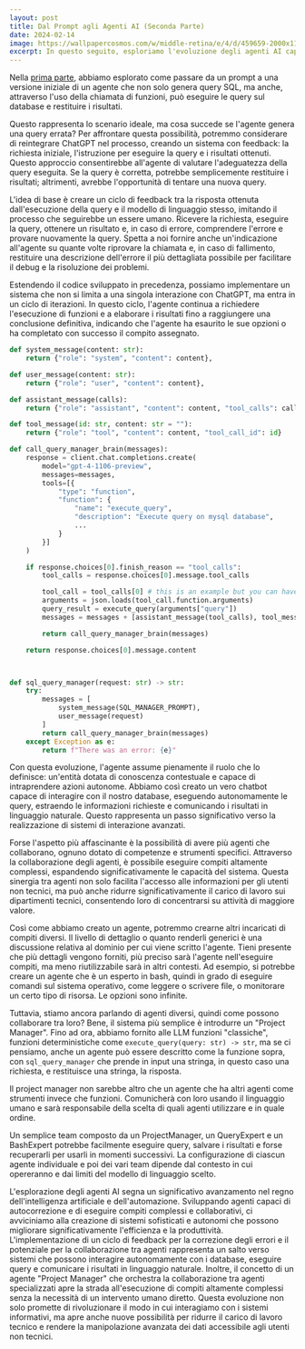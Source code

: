 ```yaml
---
layout: post
title: Dal Prompt agli Agenti AI (Seconda Parte)
date: 2024-02-14
image: https://wallpapercosmos.com/w/middle-retina/e/4/d/459659-2000x1125-desktop-hd-agent-smith-the-matrix-wallpaper.jpg
excerpt: In questo seguito, esploriamo l'evoluzione degli agenti AI capaci di autocorrezione e compiti collaborativi, segnando un passo avanti verso sistemi sofisticati e autonomi.
---
```

Nella [prima parte](https://edelprino.com/dal-prompt-agli-agenti-prima-parte), abbiamo esplorato come passare da un prompt a una versione iniziale di un agente che non solo genera query SQL, ma anche, attraverso l'uso della chiamata di funzioni, può eseguire le query sul database e restituire i risultati.

Questo rappresenta lo scenario ideale, ma cosa succede se l'agente genera una query errata? Per affrontare questa possibilità, potremmo considerare di reintegrare ChatGPT nel processo, creando un sistema con feedback: la richiesta iniziale, l'istruzione per eseguire la query e i risultati ottenuti. Questo approccio consentirebbe all'agente di valutare l'adeguatezza della query eseguita. Se la query è corretta, potrebbe semplicemente restituire i risultati; altrimenti, avrebbe l'opportunità di tentare una nuova query.

L'idea di base è creare un ciclo di feedback tra la risposta ottenuta dall'esecuzione della query e il modello di linguaggio stesso, imitando il processo che seguirebbe un essere umano. Ricevere la richiesta, eseguire la query, ottenere un risultato e, in caso di errore, comprendere l'errore e provare nuovamente la query. Spetta a noi fornire anche un'indicazione all'agente su quante volte riprovare la chiamata e, in caso di fallimento, restituire una descrizione dell'errore il più dettagliata possibile per facilitare il debug e la risoluzione dei problemi.

Estendendo il codice sviluppato in precedenza, possiamo implementare un sistema che non si limita a una singola interazione con ChatGPT, ma entra in un ciclo di iterazioni. In questo ciclo, l'agente continua a richiedere l'esecuzione di funzioni e a elaborare i risultati fino a raggiungere una conclusione definitiva, indicando che l'agente ha esaurito le sue opzioni o ha completato con successo il compito assegnato.

```python
def system_message(content: str):
	return {"role": "system", "content": content},

def user_message(content: str):
	return {"role": "user", "content": content},

def assistant_message(calls):
	return {"role": "assistant", "content": content, "tool_calls": calls}

def tool_message(id: str, content: str = ""):
	return {"role": "tool", "content": content, "tool_call_id": id}

def call_query_manager_brain(messages):
	response = client.chat.completions.create(
		model="gpt-4-1106-preview",
		messages=messages,
		tools=[{
			"type": "function",
			"function": {
				"name": "execute_query",
				"description": "Execute query on mysql database",
				...
			}
		}]
	)

	if response.choices[0].finish_reason == "tool_calls":
		tool_calls = response.choices[0].message.tool_calls

		tool_call = tool_calls[0] # this is an example but you can have multiple calls!
		arguments = json.loads(tool_call.function.arguments)
		query_result = execute_query(arguments["query"])
		messages = messages + [assistant_message(tool_calls), tool_message(tool_call.id, query_result)]

		return call_query_manager_brain(messages)

	return response.choices[0].message.content



def sql_query_manager(request: str) -> str:
	try:
		messages = [
			system_message(SQL_MANAGER_PROMPT),
			user_message(request)
		]
		return call_query_manager_brain(messages)
	except Exception as e:
		return f"There was an error: {e}"

```

Con questa evoluzione, l'agente assume pienamente il ruolo che lo definisce: un'entità dotata di conoscenza contestuale e capace di intraprendere azioni autonome. Abbiamo così creato un vero chatbot capace di interagire con il nostro database, eseguendo autonomamente le query, estraendo le informazioni richieste e comunicando i risultati in linguaggio naturale. Questo rappresenta un passo significativo verso la realizzazione di sistemi di interazione avanzati.

Forse l'aspetto più affascinante è la possibilità di avere più agenti che collaborano, ognuno dotato di competenze e strumenti specifici. Attraverso la collaborazione degli agenti, è possibile eseguire compiti altamente complessi, espandendo significativamente le capacità del sistema. Questa sinergia tra agenti non solo facilita l'accesso alle informazioni per gli utenti non tecnici, ma può anche ridurre significativamente il carico di lavoro sui dipartimenti tecnici, consentendo loro di concentrarsi su attività di maggiore valore.

Così come abbiamo creato un agente, potremmo crearne altri incaricati di compiti diversi. Il livello di dettaglio o quanto renderli generici è una discussione relativa al dominio per cui viene scritto l'agente. Tieni presente che più dettagli vengono forniti, più preciso sarà l'agente nell'eseguire compiti, ma meno riutilizzabile sarà in altri contesti. Ad esempio, si potrebbe creare un agente che è un esperto in bash, quindi in grado di eseguire comandi sul sistema operativo, come leggere o scrivere file, o monitorare un certo tipo di risorsa. Le opzioni sono infinite.

Tuttavia, stiamo ancora parlando di agenti diversi, quindi come possono collaborare tra loro? Bene, il sistema più semplice è introdurre un "Project Manager". Fino ad ora, abbiamo fornito alle LLM funzioni "classiche", funzioni deterministiche come `execute_query(query: str) -> str`, ma se ci pensiamo, anche un agente può essere descritto come la funzione sopra, con `sql_query_manager` che prende in input una stringa, in questo caso una richiesta, e restituisce una stringa, la risposta.

Il project manager non sarebbe altro che un agente che ha altri agenti come strumenti invece che funzioni. Comunicherà con loro usando il linguaggio umano e sarà responsabile della scelta di quali agenti utilizzare e in quale ordine.

Un semplice team composto da un ProjectManager, un QueryExpert e un BashExpert potrebbe facilmente eseguire query, salvare i risultati e forse recuperarli per usarli in momenti successivi. La configurazione di ciascun agente individuale e poi dei vari team dipende dal contesto in cui opereranno e dai limiti del modello di linguaggio scelto.

L'esplorazione degli agenti AI segna un significativo avanzamento nel regno dell'intelligenza artificiale e dell'automazione. Sviluppando agenti capaci di autocorrezione e di eseguire compiti complessi e collaborativi, ci avviciniamo alla creazione di sistemi sofisticati e autonomi che possono migliorare significativamente l'efficienza e la produttività. L'implementazione di un ciclo di feedback per la correzione degli errori e il potenziale per la collaborazione tra agenti rappresenta un salto verso sistemi che possono interagire autonomamente con i database, eseguire query e comunicare i risultati in linguaggio naturale. Inoltre, il concetto di un agente "Project Manager" che orchestra la collaborazione tra agenti specializzati apre la strada all'esecuzione di compiti altamente complessi senza la necessità di un intervento umano diretto. Questa evoluzione non solo promette di rivoluzionare il modo in cui interagiamo con i sistemi informativi, ma apre anche nuove possibilità per ridurre il carico di lavoro tecnico e rendere la manipolazione avanzata dei dati accessibile agli utenti non tecnici.